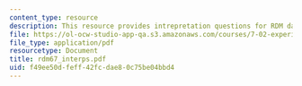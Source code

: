 ```yaml
---
content_type: resource
description: This resource provides intrepretation questions for RDM day 6 and 7.
file: https://ol-ocw-studio-app-qa.s3.amazonaws.com/courses/7-02-experimental-biology-communication-spring-2005/f49ee50dfeff42fcdae80c75be04bbd4_rdm67_interps.pdf
file_type: application/pdf
resourcetype: Document
title: rdm67_interps.pdf
uid: f49ee50d-feff-42fc-dae8-0c75be04bbd4
---
```


